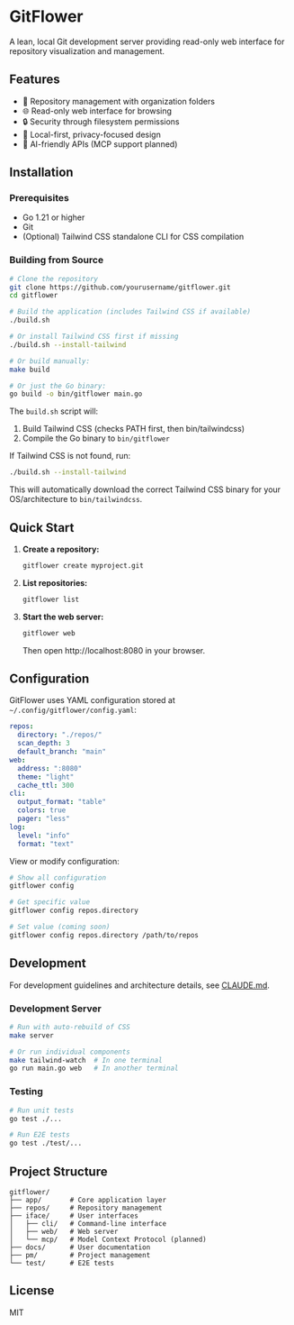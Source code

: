 # GitFlower

A lean, local Git development server providing read-only web interface for repository visualization and management.

## Features

- 📁 Repository management with organization folders
- 🌐 Read-only web interface for browsing
- 🔒 Security through filesystem permissions
- 🚀 Local-first, privacy-focused design
- 🤖 AI-friendly APIs (MCP support planned)

## Installation

### Prerequisites

- Go 1.21 or higher
- Git
- (Optional) Tailwind CSS standalone CLI for CSS compilation

### Building from Source

```bash
# Clone the repository
git clone https://github.com/yourusername/gitflower.git
cd gitflower

# Build the application (includes Tailwind CSS if available)
./build.sh

# Or install Tailwind CSS first if missing
./build.sh --install-tailwind

# Or build manually:
make build

# Or just the Go binary:
go build -o bin/gitflower main.go
```

The `build.sh` script will:
1. Build Tailwind CSS (checks PATH first, then bin/tailwindcss)
2. Compile the Go binary to `bin/gitflower`

If Tailwind CSS is not found, run:
```bash
./build.sh --install-tailwind
```

This will automatically download the correct Tailwind CSS binary for your OS/architecture to `bin/tailwindcss`.

## Quick Start

1. **Create a repository:**
   ```bash
   gitflower create myproject.git
   ```

2. **List repositories:**
   ```bash
   gitflower list
   ```

3. **Start the web server:**
   ```bash
   gitflower web
   ```
   Then open http://localhost:8080 in your browser.

## Configuration

GitFlower uses YAML configuration stored at `~/.config/gitflower/config.yaml`:

```yaml
repos:
  directory: "./repos/"
  scan_depth: 3
  default_branch: "main"
web:
  address: ":8080"
  theme: "light"
  cache_ttl: 300
cli:
  output_format: "table"
  colors: true
  pager: "less"
log:
  level: "info"
  format: "text"
```

View or modify configuration:
```bash
# Show all configuration
gitflower config

# Get specific value
gitflower config repos.directory

# Set value (coming soon)
gitflower config repos.directory /path/to/repos
```

## Development

For development guidelines and architecture details, see [CLAUDE.md](CLAUDE.md).

### Development Server

```bash
# Run with auto-rebuild of CSS
make server

# Or run individual components
make tailwind-watch  # In one terminal
go run main.go web   # In another terminal
```

### Testing

```bash
# Run unit tests
go test ./...

# Run E2E tests
go test ./test/...
```

## Project Structure

```
gitflower/
├── app/       # Core application layer
├── repos/     # Repository management
├── iface/     # User interfaces
│   ├── cli/   # Command-line interface
│   ├── web/   # Web server
│   └── mcp/   # Model Context Protocol (planned)
├── docs/      # User documentation
├── pm/        # Project management
└── test/      # E2E tests
```

## License

MIT